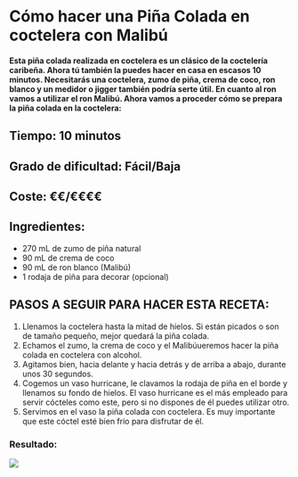 # Cómo hacer una Piña Colada en coctelera con Malibú
#### Esta piña colada realizada en coctelera es un clásico de la coctelería caribeña. Ahora tú también la puedes hacer en casa en escasos 10 minutos. Necesitarás una coctelera, zumo de piña, crema de coco, ron blanco y un medidor o jigger también podría serte útil. En cuanto al ron vamos a utilizar el ron Malibú. Ahora vamos a proceder cómo se prepara la piña colada en la coctelera:
## Tiempo: 10 minutos
## Grado de dificultad: Fácil/Baja
## Coste: €€/€€€€
## Ingredientes:
* 270 mL de zumo de piña natural
* 90 mL de crema de coco
* 90 mL de ron blanco (Malibú)
* 1 rodaja de piña para decorar (opcional)
## PASOS A SEGUIR PARA HACER ESTA RECETA:
1. Llenamos la coctelera hasta la mitad de hielos. Si están picados o son de tamaño pequeño, mejor quedará la piña colada.
2. Echamos el zumo, la crema de coco y el Malibúueremos hacer la piña colada en coctelera con alcohol.
3. Agitamos bien, hacia delante y hacia detrás y de arriba a abajo, durante unos 30 segundos.
4. Cogemos un vaso hurricane, le clavamos la rodaja de piña en el borde y llenamos su fondo de hielos. El vaso hurricane es el más empleado para servir cócteles como este, pero si no dispones de él puedes utilizar otro.
5. Servimos en el vaso la piña colada con coctelera. Es muy importante que este cóctel esté bien frío para disfrutar de él.
### Resultado:
![](https://t2.rg.ltmcdn.com/es/images/1/4/4/img_como_preparar_pina_colada_en_coctelera_con_o_sin_alcohol_65441_600.jpg)
